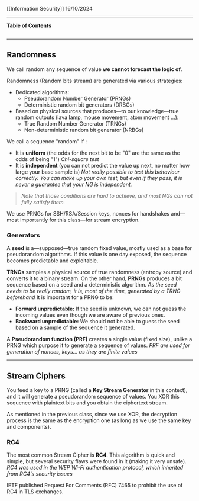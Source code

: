 [[Information Security]]
16/10/2024
****
**Table of Contents**
```table-of-contents
```

****
## Randomness

We call random any sequence of value **we cannot forecast the logic of**.

Randomness (Random bits stream) are generated via various strategies:
- Dedicated algorithms:
	- Pseudorandom Number Generator (PRNGs)
	- Deterministic random bit generators (DRBGs)
- Based on physical sources that produces—to our knowledge—true random outputs (lava lamp, mouse movement, atom movement ...):
	- True Random Number Generator (TRNGs)
	- Non-deterministic random bit generator (NRBGs)

We call a sequence "random" if :
- It is **uniform** (the odds for the next bit to be "0" are the same as the odds of being "1")
	*Chi-square test*
- It is **independent** (you can not predict the value up next, no matter how large your base sample is)
	*Not really possible to test this behaviour correctly. You can make up your own test, but even if they pass, it is never a guarantee that your NG is independent.*
> *Note that those conditions are hard to achieve, and most NGs can not fully satisfy them.*

We use PRNGs for SSH/RSA/Session keys, nonces for handshakes and—most importantly for this class—for stream encryption.

### Generators

A **seed** is a—supposed—true random fixed value, mostly used as a base for pseudorandom algorithms. 
If this value is one day exposed, the sequence becomes predictable and exploitable.

**TRNGs** samples a physical source of true randomness (entropy source) and converts it to a binary stream. On the other hand, **PRNGs** produces a bit sequence based on a seed and a deterministic algorithm.
	*As the seed needs to be really random, it is, most of the time, generated by a TRNG beforehand*
It is important for a PRNG to be:
- **Forward unpredictable:** If the seed is unknown, we can not guess the incoming values even though we are aware of previous ones.
- **Backward unpredictable:** We should not be able to guess the seed based on a sample of the sequence it generated.

A **Pseudorandom function (PRF)** creates a single value (fixed size), unlike a PRNG which purpose it to generate a sequence of values.
	*PRF are used for generation of nonces, keys... as they are finite values*


****
## Stream Ciphers

You feed a key to a PRNG (called a **Key Stream Generator** in this context), and it will generate a pseudorandom sequence of values.
You XOR this sequence with plaintext bits and you obtain the ciphertext stream.

As mentioned in the previous class, since we use XOR, the decryption process is the same as the encryption one (as long as we use the same key and components).

### RC4

The most common Stream Cipher is **RC4**.
This algorithm is quick and simple, but several security flaws were found in it (making it very unsafe).
	*RC4 was used in the WEP Wi-Fi authentication protocol, which inherited from RC4's security issues*

IETF published Request For Comments (RFC) 7465 to prohibit the use of RC4 in TLS exchanges.